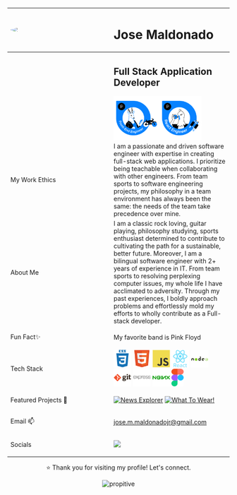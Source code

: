 | <img align="left" style="border-radius:50%" src="https://github.com/propitive/propitive/assets/97693864/a8479e99-56e6-4ae0-af9a-c5c1ae9721d5" width=220> |<h1 align="left">Jose Maldonado  </h1> | 
| -------- | -------- |
|| <h2 align="left">Full Stack Application Developer</h2> <img align="left" src="https://github.com/Kerwindows/Kerwindows/blob/main/files/front-end.png" height=100><img align="left" src="https://github.com/Kerwindows/Kerwindows/blob/main/files/react-dev.png" height=100>  |  
|My Work Ethics | I am a passionate and driven software engineer with expertise in creating full-stack web applications. I prioritize being teachable when collaborating with other engineers. From team sports to software engineering projects, my philosophy in a team environment has always been the same: the needs of the team take precedence over mine. | 
|About Me|I am a classic rock loving, guitar playing, philosophy studying, sports enthusiast determined to contribute to cultivating the path for a sustainable, better future. Moreover, I am a bilingual software engineer with 2+ years of experience in IT. From team sports to resolving perplexing computer issues, my whole life I have acclimated to adversity. Through my past experiences, I boldly approach problems and effortlessly mold my efforts to wholly contribute as a Full-stack developer.|
|<p>Fun&nbsp;Fact✨&nbsp;&nbsp;</p> | <p align="left"> My favorite band is Pink Floyd </p> |  
|Tech Stack |  <img src="https://github.com/devicons/devicon/blob/master/icons/css3/css3-plain-wordmark.svg"  title="CSS3" alt="CSS" width="40" height="40"/> <img src="https://github.com/devicons/devicon/blob/master/icons/html5/html5-original.svg" title="HTML5" alt="HTML" width="40" height="40"/> <img src="https://github.com/devicons/devicon/blob/master/icons/javascript/javascript-original.svg" title="JavaScript" alt="JavaScript" width="40" height="40"/> <img src="https://github.com/devicons/devicon/blob/master/icons/react/react-original-wordmark.svg" title="React" alt="React" width="40" height="40"/> <img src="https://github.com/devicons/devicon/blob/master/icons/nodejs/nodejs-original-wordmark.svg" title="NodeJS" alt="NodeJS" width="40" height="40"/>  <img src="https://github.com/devicons/devicon/blob/master/icons/git/git-original-wordmark.svg" title="Git" alt="Git" width="40" height="40"/> <img src="https://raw.githubusercontent.com/devicons/devicon/master/icons/express/express-original-wordmark.svg" alt="express" width="40" height="40"/> <img src="https://raw.githubusercontent.com/devicons/devicon/master/icons/nginx/nginx-original.svg" alt="nginx" width="40" height="40"/> <img title='Figma' src="https://github.com/Kerwindows/Kerwindows/blob/main/files/figma.svg" height=40> <mg title='Photoshop' src="https://github.com/Kerwindows/Kerwindows/blob/main/files/photoshop.svg" height=40> |
|<p align="left">Featured Projects 🌟</p> | <p></p> <a target="_blank" href="https://news-explorer.okzk.com" title="News Explorer"><img src="https://github.com/propitive/propitive/assets/97693864/4785674e-5f2a-4575-ac63-a7cdaa10fcc2" alt="News Explorer" width="220" height="auto" /></a> <a target="_blank" href="https://sweaterweather.umhl.com" title="What To Wear"><img src="https://github.com/propitive/propitive/assets/97693864/aabbc740-53c6-466f-9e98-635d4745f1d3" alt="What To Wear!" width="220" height="auto" /></a> <p></p>|
|Email 📫  | <p align="left">jose.m.maldonadojr@gmail.com</p> |
|Socials|<p align="left"><a href="https://www.linkedin.com/in/jose-m-maldonado/"><img src="https://img.shields.io/badge/LinkedIn-0077B5?style=for-the-badge&logo=linkedin&logoColor=white"></a></p>|



<!-- Footer -->
<div align="center">
  <p>⭐️ Thank you for visiting my profile! Let's connect.</p>
</div>
<p align="center"> <img src="https://komarev.com/ghpvc/?username=propitive&label=Profile%20views&color=0e75b6&style=flat" alt="propitive" /> </p>
